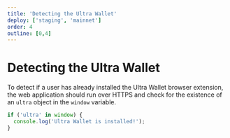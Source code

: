 ```yaml
---
title: 'Detecting the Ultra Wallet'
deploy: ['staging', 'mainnet']
order: 4
outline: [0,4]
---
```


# Detecting the Ultra Wallet

To detect if a user has already installed the Ultra Wallet browser extension, the web application should run over HTTPS and check for the existence of an `ultra` object in the `window` variable.

```JavaScript
if ('ultra' in window) {
  console.log('Ultra Wallet is installed!');
}
```
